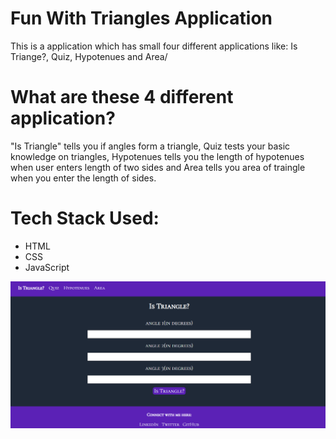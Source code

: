<h1>Fun With Triangles Application</h1>
This is a application which has small four different applications like: Is Triange?, Quiz, Hypotenues and Area/

<h1>What are these 4 different application?</h1>
"Is Triangle" tells you if angles form a triangle, Quiz tests your basic knowledge on triangles, Hypotenues tells you the length of hypotenues when user enters length of two sides and Area tells you area of traingle when you enter the length of sides.

<h1>Tech Stack Used:</h1>
<ul>
    <li>HTML</li>
    <li>CSS</li>
    <li>JavaScript</li>
</ul>

<img src="/images/FunWithTriangles.PNG">